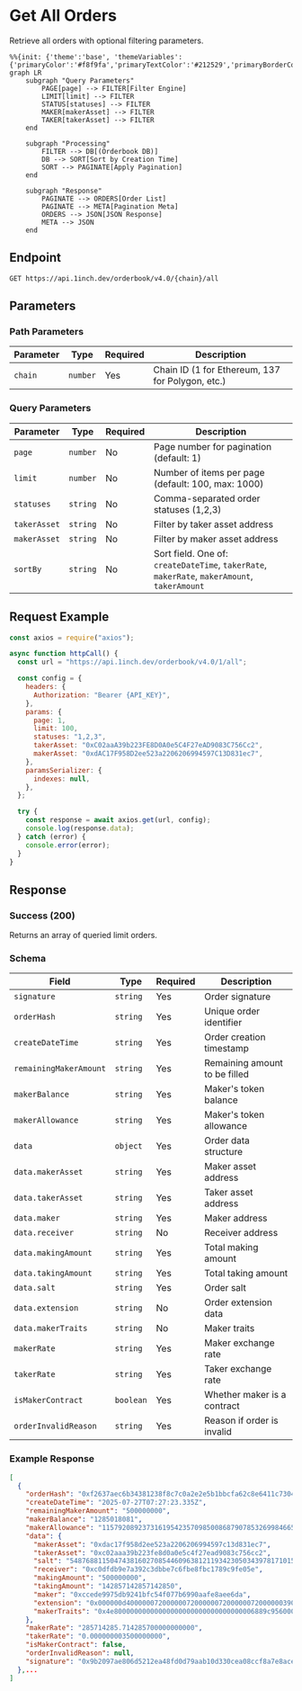# Get All Orders

Retrieve all orders with optional filtering parameters.

```mermaid
%%{init: {'theme':'base', 'themeVariables': {'primaryColor':'#f8f9fa','primaryTextColor':'#212529','primaryBorderColor':'#6c757d','lineColor':'#6c757d','sectionBkgColor':'transparent','altSectionBkgColor':'transparent','gridColor':'#dee2e6','secondaryColor':'#e9ecef','tertiaryColor':'#f8f9fa'}}}%%
graph LR
    subgraph "Query Parameters"
        PAGE[page] --> FILTER[Filter Engine]
        LIMIT[limit] --> FILTER
        STATUS[statuses] --> FILTER
        MAKER[makerAsset] --> FILTER
        TAKER[takerAsset] --> FILTER
    end

    subgraph "Processing"
        FILTER --> DB[(Orderbook DB)]
        DB --> SORT[Sort by Creation Time]
        SORT --> PAGINATE[Apply Pagination]
    end

    subgraph "Response"
        PAGINATE --> ORDERS[Order List]
        PAGINATE --> META[Pagination Meta]
        ORDERS --> JSON[JSON Response]
        META --> JSON
    end
```

## Endpoint

```
GET https://api.1inch.dev/orderbook/v4.0/{chain}/all
```

## Parameters

### Path Parameters

| Parameter | Type     | Required | Description                                      |
| --------- | -------- | -------- | ------------------------------------------------ |
| `chain`   | `number` | Yes      | Chain ID (1 for Ethereum, 137 for Polygon, etc.) |

### Query Parameters

| Parameter    | Type     | Required | Description                                                                                  |
| ------------ | -------- | -------- | -------------------------------------------------------------------------------------------- |
| `page`       | `number` | No       | Page number for pagination (default: 1)                                                      |
| `limit`      | `number` | No       | Number of items per page (default: 100, max: 1000)                                           |
| `statuses`   | `string` | No       | Comma-separated order statuses (1,2,3)                                                       |
| `takerAsset` | `string` | No       | Filter by taker asset address                                                                |
| `makerAsset` | `string` | No       | Filter by maker asset address                                                                |
| `sortBy`     | `string` | No       | Sort field. One of: `createDateTime`, `takerRate`, `makerRate`, `makerAmount`, `takerAmount` |

## Request Example

```javascript
const axios = require("axios");

async function httpCall() {
  const url = "https://api.1inch.dev/orderbook/v4.0/1/all";

  const config = {
    headers: {
      Authorization: "Bearer {API_KEY}",
    },
    params: {
      page: 1,
      limit: 100,
      statuses: "1,2,3",
      takerAsset: "0xC02aaA39b223FE8D0A0e5C4F27eAD9083C756Cc2",
      makerAsset: "0xdAC17F958D2ee523a2206206994597C13D831ec7",
    },
    paramsSerializer: {
      indexes: null,
    },
  };

  try {
    const response = await axios.get(url, config);
    console.log(response.data);
  } catch (error) {
    console.error(error);
  }
}
```

## Response

### Success (200)

Returns an array of queried limit orders.

### Schema

| Field                  | Type      | Required | Description                   |
| ---------------------- | --------- | -------- | ----------------------------- |
| `signature`            | `string`  | Yes      | Order signature               |
| `orderHash`            | `string`  | Yes      | Unique order identifier       |
| `createDateTime`       | `string`  | Yes      | Order creation timestamp      |
| `remainingMakerAmount` | `string`  | Yes      | Remaining amount to be filled |
| `makerBalance`         | `string`  | Yes      | Maker's token balance         |
| `makerAllowance`       | `string`  | Yes      | Maker's token allowance       |
| `data`                 | `object`  | Yes      | Order data structure          |
| `data.makerAsset`      | `string`  | Yes      | Maker asset address           |
| `data.takerAsset`      | `string`  | Yes      | Taker asset address           |
| `data.maker`           | `string`  | Yes      | Maker address                 |
| `data.receiver`        | `string`  | No       | Receiver address              |
| `data.makingAmount`    | `string`  | Yes      | Total making amount           |
| `data.takingAmount`    | `string`  | Yes      | Total taking amount           |
| `data.salt`            | `string`  | Yes      | Order salt                    |
| `data.extension`       | `string`  | No       | Order extension data          |
| `data.makerTraits`     | `string`  | No       | Maker traits                  |
| `makerRate`            | `string`  | Yes      | Maker exchange rate           |
| `takerRate`            | `string`  | Yes      | Taker exchange rate           |
| `isMakerContract`      | `boolean` | Yes      | Whether maker is a contract   |
| `orderInvalidReason`   | `string`  | Yes      | Reason if order is invalid    |

### Example Response

```json
[
  {
    "orderHash": "0xf2637aec6b34381238f8c7c0a2e2e5b1bbcfa62c8e6411c7304f3f10e30d74b4",
    "createDateTime": "2025-07-27T07:27:23.335Z",
    "remainingMakerAmount": "500000000",
    "makerBalance": "1285018081",
    "makerAllowance": "115792089237316195423570985008687907853269984665640564039457584007913129639935",
    "data": {
      "makerAsset": "0xdac17f958d2ee523a2206206994597c13d831ec7",
      "takerAsset": "0xc02aaa39b223fe8d0a0e5c4f27ead9083c756cc2",
      "salt": "5487688115047438160270854460963812119342305034397817101594570438434225671085",
      "receiver": "0xc0dfdb9e7a392c3dbbe7c6fbe8fbc1789c9fe05e",
      "makingAmount": "500000000",
      "takingAmount": "142857142857142850",
      "maker": "0xccede9975db9241bfc54f077b6990aafe8aee6da",
      "extension": "0x000000d400000072000000720000007200000072000000390000000000000000c0dfdb9e7a392c3dbbe7c6fbe8fbc1789c9fe05e00000001f43203b09498030ae3416b66dc74db31d09524fa87b1f7d18bd45f0b94f54a968fc0dfdb9e7a392c3dbbe7c6fbe8fbc1789c9fe05e00000001f43203b09498030ae3416b66dc74db31d09524fa87b1f7d18bd45f0b94f54a968fc0dfdb9e7a392c3dbbe7c6fbe8fbc1789c9fe05e00000000000000000000000000000000000000000090cbe4bdd538d6e9b379bff5fe72c3d67a521de500000001f43203b09498030ae3416b66dc74db31d09524fa87b1f7d18bd45f0b94f54a968f",
      "makerTraits": "0x4e80000000000000000000000000000000006889c95600000000000000000000"
    },
    "makerRate": "285714285.714285700000000000",
    "takerRate": "0.000000003500000000",
    "isMakerContract": false,
    "orderInvalidReason": null,
    "signature": "0x9b2097ae806d5212ea48fd0d79aab10d330cea08ccf8a7e8aceaad24a8f4c3ae5121132fa69c5ef2fe1cbe5d484322d1c5da986516a69ed1be22341a4a8c02a51b"
  },...
]
```
